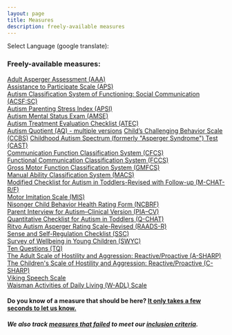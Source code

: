 ```yaml
---
layout: page
title: Measures
description: freely-available measures
---
```


Select Language (google translate):  

<div id="google_translate_element"></div><script type="text/javascript">
function googleTranslateElementInit() {
  new google.translate.TranslateElement({pageLanguage: 'en', layout: google.translate.TranslateElement.InlineLayout.SIMPLE, gaTrack: true, gaId: 'UA-64320648-1'}, 'google_translate_element');
}
</script><script type="text/javascript" src="//translate.google.com/translate_a/element.js?cb=googleTranslateElementInit"></script>  

### Freely-available measures:  
[Adult Asperger Assessment (AAA)](http://disabilitymeasures.org/aaa)  
[Assistance to Participate Scale (APS)](http://disabilitymeasures.org/aps)   
[Autism Classification System of Functioning: Social Communication (ACSF:SC)](http://disabilitymeasures.org/acsf-sc)   
[Autism Parenting Stress Index (APSI)](http://disabilitymeasures.org/apsi)  
[Autism Mental Status Exam (AMSE)](http://disabilitymeasures.org/amse)  
[Autism Treatment Evaluation Checklist (ATEC)](http://disabilitymeasures.org/atec)  
[Autism Quotient (AQ) - multiple versions](http://disabilitymeasures.org/aq)
[Child’s Challenging Behavior Scale (CCBS)](http://disabilitymeasures.org/ccbs) 
[Childhood Autism Spectrum (formerly "Asperger Syndrome") Test (CAST)](http://disabilitymeasures.org/cast)  
[Communication Function Classification System (CFCS)](http://disabilitymeasures.org/cfcs)  
[Functional Communication Classification System (FCCS)](http://disabilitymeasures.org/fccs)     
[Gross Motor Function Classification System (GMFCS)](http://disabilitymeasures.org/gmfcs)  
[Manual Ability Classification System (MACS)](http://disabilitymeasures.org/macs/)  
[Modified Checklist for Autism in Toddlers-Revised with Follow-up (M-CHAT-R/F)](http://disabilitymeasures.org/m-chat)   
[Motor Imitation Scale (MIS)](http://disabilitymeasures.org/mis)   
[Nisonger Child Behavior Health Rating Form (NCBRF)](http://disabilitymeasures.org/ncbrf)  
[Parent Interview for Autism–Clinical Version (PIA–CV)](http://disabilitymeasures.org/pia-cv)  
[Quantitative Checklist for Autism in Toddlers (Q-CHAT)](http://disabilitymeasures.org/qchat)  
[Ritvo Autism Asperger Rating Scale-Revised (RAADS-R)](http://disabilitymeasures.org/raads-r)  
[Sense and Self-Regulation Checklist (SSC)](http://disabilitymeasures.org/ssc)  
[Survey of Wellbeing in Young Children (SWYC)](http://disabilitymeasures.org/swyc)  
[Ten Questions (TQ)](http://disabilitymeasures.org/tenquestions)  
[The Adult Scale of Hostility and Aggression: Reactive/Proactive (A-SHARP)](http://disabilitymeasures.org/a-sharp)  
[The Children's Scale of Hostility and Aggression: Reactive/Proactive (C-SHARP)](http://disabilitymeasures.org/c-sharp)    
[Viking Speech Scale](http://disabilitymeasures.org/viking)  
[Waisman Activities of Daily Living (W-ADL) Scale](http://disabilitymeasures.org/w-adl)

#### Do you know of a measure that should be here? [It only takes a few seconds to let us know.](http://disabilitymeasures.org/contribute)

##### We also track [measures that failed](http://disabilitymeasures.org/pages/donotqualify.html) to meet our [inclusion criteria](http://disabilitymeasures.org/criteria).

